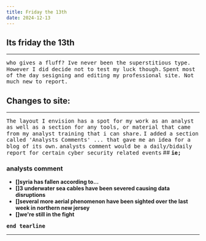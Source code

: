 ```yaml
---
title: Friday the 13th
date: 2024-12-13
---
```


## Its friday the 13th 
<hr noshade>
<tt>who gives a fluff? Ive never been the superstitious type. However I did decide not to test my luck though.</tt>
<tt>Spent most of the day sesigning and editing my professional site. Not much new to report.</tt>

## Changes to site:
<hr noshade>
<tt>The layout I envision has a spot for my work as an analyst as well as a section for any tools, or material that came from my analyst training that i can share.</tt>
<tt>I added a section called 'Analysts Comments' ... that gave me an idea for a blog of its own.</tt> 
<tt>analysts comment would be a daily/bidaily report for certain cyber security related events</tt>
## <tt><b>  ie; <b></tt>

### analysts comment
- []syria has fallen according to...
- []3 underwater sea cables have been severed causing data disruptions
- []several more aerial phenomenon have been sighted over the last week in northern new jersey
- []we're still in the fight

<tt>end tearline</tt>

---
